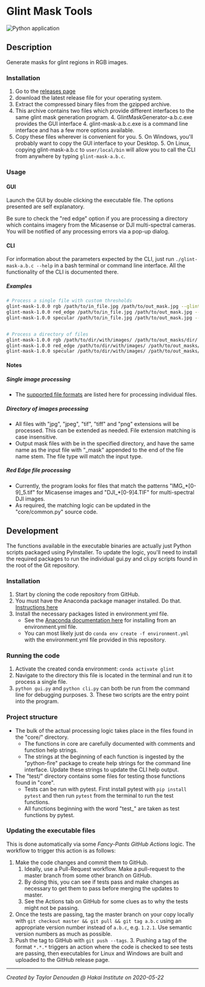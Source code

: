 # Glint Mask Tools
![Python application](https://github.com/HakaiInstitute/glint-mask-tools/workflows/Main/badge.svg?branch=master)

## Description 
Generate masks for glint regions in RGB images.

### Installation
1. Go to the [releases page](https://github.com/HakaiInstitute/glint-mask-tools/releases)
2. download the latest release file for your operating system.
3. Extract the compressed binary files from the gzipped archive. 
4. This archive contains two files which provide different interfaces to the same glint mask generation program. 
    4. GlintMaskGenerator-a.b.c.exe provides the GUI interface
    4. glint-mask-a.b.c.exe is a command line interface and has a few more options available.
5. Copy these files wherever is convenient for you.
    5. On Windows, you'll probably want to copy the GUI interface to your Desktop.
    5. On Linux, copying glint-mask-a.b.c to `user/local/bin` will allow you to call the CLI from anywhere by typing `glint-mask-a.b.c`.

### Usage
#### GUI
Launch the GUI by double clicking the executable file. The options presented are self explanatory. 

Be sure to check the "red edge" option if you are processing a directory which contains
imagery from the Micasense or DJI multi-spectral cameras. You will be notified of any processing errors via a pop-up dialog.
 
#### CLI
For information about the parameters expected by the CLI, just run `./glint-mask-a.b.c --help` in a bash terminal or command line interface. 
All the functionality of the CLI is documented there.

##### Examples
```bash
# Process a single file with custom thresholds
glint-mask-1.0.0 rgb /path/to/in_file.jpg /path/to/out_mask.jpg --glint_threshold 0.5
glint-mask-1.0.0 red_edge /path/to/in_file.jpg /path/to/out_mask.jpg --glint_threshold 0.5
glint-mask-1.0.0 specular /path/to/in_file.jpg /path/to/out_mask.jpg --percent_diffuse 0.2 --mask_thresh 0.5


# Process a directory of files
glint-mask-1.0.0 rgb /path/to/dir/with/images/ /path/to/out_masks/dir/ --glint_threshold 0.5
glint-mask-1.0.0 red_edge /path/to/dir/with/images/ /path/to/out_masks/dir/ --glint_threshold 0.5
glint-mask-1.0.0 specular /path/to/dir/with/images/ /path/to/out_masks/dir/ --percent_diffuse 0.2 --mask_thresh 0.5
```

#### Notes
##### Single image processing
- The [supported file formats](https://pillow.readthedocs.io/en/stable/handbook/image-file-formats.html) are listed here for processing individual files.

##### Directory of images processing
- All files with "jpg", "jpeg", "tif", "tiff" and "png" extensions will be processed. This can be extended as needed. File extension matching is case insensitive.
- Output mask files with be in the specified directory, and have the same name as the input file with "_mask" appended to the end of the file name stem. The file type will match the input type.

##### Red Edge file processing
- Currently, the program looks for files that match the patterns "IMG\_\*[0-9]\_5.tif" for Micasense images and "DJI\_\*[0-9]4.TIF" for multi-spectral DJI images.
- As required, the matching logic can be updated in the "core/common.py" source code.

## Development
The functions available in the executable binaries are actually just Python scripts packaged using PyInstaller. To update the logic, you'll need to install the required packages to run the individual
gui.py and cli.py scripts found in the root of the Git repository.

### Installation
1. Start by cloning the code repository from GitHub.
2. You must have the Anaconda package manager installed. Do that. [Instructions here](https://docs.conda.io/projects/conda/en/latest/user-guide/install/index.html)
3. Install the necessary packages listed in environment.yml file. 
    - See the [Anaconda documentation here](https://docs.conda.io/projects/conda/en/latest/user-guide/tasks/manage-environments.html#create-env-from-file) for installing from an environment.yml file. 
    - You can most likely just do `conda env create -f environment.yml` with the environment.yml file provided in this repository.

### Running the code
1. Activate the created conda environment: `conda activate glint`
2. Navigate to the directory this file is located in the terminal and run it to process a single file.
3. `python gui.py` and `python cli.py` can both be run from the command line for debugging purposes. 
    3. These two scripts are the entry point into the program.

### Project structure
- The bulk of the actual processing logic takes place in the files found in the "core/" directory. 
    - The functions in core are carefully documented with comments and function help strings. 
    - The strings at the beginning of each function is ingested by the "python-fire" package to create help strings for 
    the command line interface. Update these strings to update the CLI help output.
- The "test/" directory contains some files for testing those functions found in "core". 
    - Tests can be run with pytest. First install pytest with `pip install pytest` and then run `pytest` from the terminal to run the test functions. 
    - All functions beginning with the word "test_" are taken as test functions by pytest.

### Updating the executable files
This is done automatically via some *Fancy-Pants GitHub Actions* logic. The workflow to trigger this action is as follows:

1. Make the code changes and commit them to GitHub.
    1. Ideally, use a Pull-Request workflow. Make a pull-request to the master branch from some other branch on GitHub.
    1. By doing this, you can see if tests pass and make changes as necessary to get them to pass before merging the updates to master.
    1. See the Actions tab on GitHub for some clues as to why the tests might not be passing.
2. Once the tests are passing, tag the master branch on your copy locally with `git checkout master && git pull && git tag a.b.c` 
    using an appropriate version number instead of `a.b.c`, e.g. `1.2.1`. Use semantic version numbers as much as possible.
3. Push the tag to GitHub with `git push --tags`.
    3. Pushing a tag of the format `*.*.*` triggers an action where the code is checked to see tests are passing, then 
    executables for Linux and Windows are built and uploaded to the GitHub release page.

---
*Created by Taylor Denouden @ Hakai Institute on 2020-05-22*